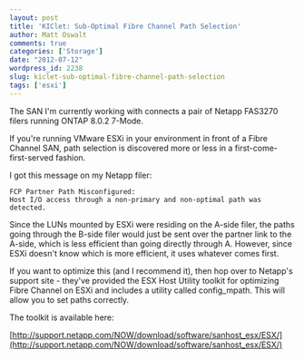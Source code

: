```yaml
---
layout: post
title: 'KIClet: Sub-Optimal Fibre Channel Path Selection'
author: Matt Oswalt
comments: true
categories: ['Storage']
date: "2012-07-12"
wordpress_id: 2238
slug: kiclet-sub-optimal-fibre-channel-path-selection
tags: ['esxi']
---
```



The SAN I'm currently working with connects a pair of Netapp FAS3270 filers running ONTAP 8.0.2 7-Mode.

If you're running VMware ESXi in your environment in front of a Fibre Channel SAN, path selection is discovered more or less in a first-come-first-served fashion.

I got this message on my Netapp filer:

    FCP Partner Path Misconfigured:
    Host I/O access through a non-primary and non-optimal path was detected.

Since the LUNs mounted by ESXi were residing on the A-side filer, the paths going through the B-side filer would just be sent over the partner link to the A-side, which is less efficient than going directly through A. However, since ESXi doesn't know which is more efficient, it uses whatever comes first.

If you want to optimize this (and I recommend it), then hop over to Netapp's support site - they've provided the ESX Host Utility toolkit for optimizing Fibre Channel on ESXi and includes a utility called config_mpath. This will allow you to set paths correctly.

The toolkit is available here:

[http://support.netapp.com/NOW/download/software/sanhost_esx/ESX/](http://support.netapp.com/NOW/download/software/sanhost_esx/ESX/)
